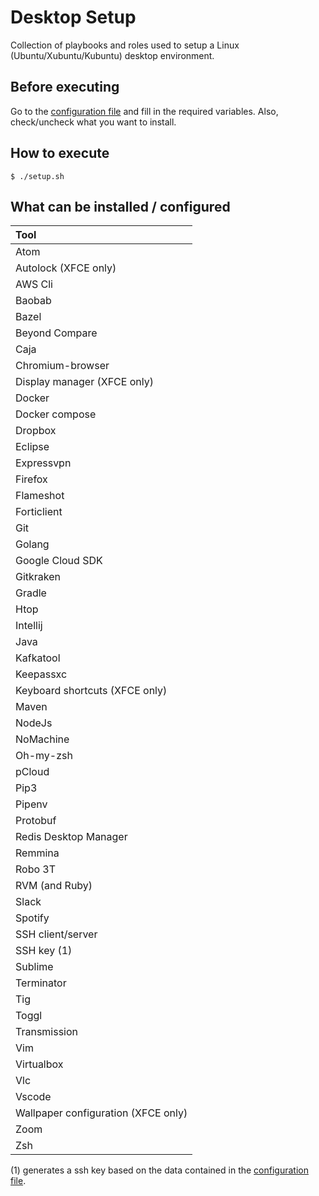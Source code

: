 # Desktop Setup

Collection of playbooks and roles used to setup a Linux (Ubuntu/Xubuntu/Kubuntu) desktop environment.

## Before executing

Go to the [configuration file](group_vars/all.yml) and fill in the required variables. Also, check/uncheck what you want to install.

## How to execute

```shell script
$ ./setup.sh
```

## What can be installed / configured

| Tool                                |
| :---                                |
| Atom                                |
| Autolock (XFCE only)                |
| AWS Cli                             |
| Baobab                              |
| Bazel                               |
| Beyond Compare                      |
| Caja                                |
| Chromium-browser                    |
| Display manager (XFCE only)         |
| Docker                              |
| Docker compose                      |
| Dropbox                             |
| Eclipse                             |
| Expressvpn                          |
| Firefox                             |
| Flameshot                           |
| Forticlient                         |
| Git                                 |
| Golang                              |
| Google Cloud SDK                    |
| Gitkraken                           |
| Gradle                              |
| Htop                                |
| Intellij                            |
| Java                                |
| Kafkatool                           |
| Keepassxc                           |
| Keyboard shortcuts (XFCE only)      |
| Maven                               |
| NodeJs                              |
| NoMachine                           |
| Oh-my-zsh                           |
| pCloud                              |
| Pip3                                |
| Pipenv                              |
| Protobuf                            |
| Redis Desktop Manager               |
| Remmina                             |
| Robo 3T                             |
| RVM (and Ruby)                      |
| Slack                               |
| Spotify                             |
| SSH client/server                   |
| SSH key (1)                         |
| Sublime                             |
| Terminator                          |
| Tig                                 |
| Toggl                               |
| Transmission                        |
| Vim                                 |
| Virtualbox                          |
| Vlc                                 |
| Vscode                              |
| Wallpaper configuration (XFCE only) |
| Zoom                                |
| Zsh                                 |

(1) generates a ssh key based on the data contained in the [configuration file](group_vars/all.yml).
